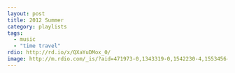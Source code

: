 ```yaml
---
layout: post
title: 2012 Summer
category: playlists
tags:
  - music
  - "time travel"
rdio: http://rd.io/x/QXaYuDMox_0/
image: http://m.rdio.com/_is/?aid=471973-0,1343319-0,1542230-4,1553456-5,1595250-4,1602678-2,1628721-2,1676834-2,1721934-1&w=600&h=600
---
```

